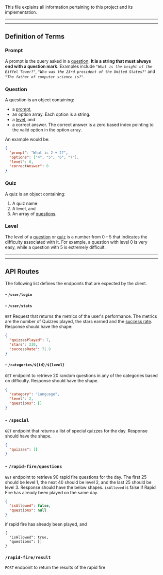 This file explains all information pertaining to this project and its implementation.

---
---
## Definition of Terms

### Prompt

A prompt is the query asked in a [question](#question). **It is a string that must always end with a question mark**. Examples include _`"What is the height of the Eiffel Tower?"`_, _`"Who was the 23rd president of the United States?"`_ and _`"The father of computer science is?"`_.

### Question

A question is an object containing:
- a [prompt](#prompt), 
- an option array. Each option is a string.
- a [level](#level), and
- a correct answer. The correct answer is a zero based index pointing to the valid option in the option array.

An example would be:

```json
{
  "prompt": "What is 2 + 2?",
  "options": ["4", "5", "6", "7"],
  "level": 0,
  "correctAnswer": 0
}
```

### Quiz
A quiz is an object containing:
1. A quiz name
2. A level, and
3. An array of [questions](#question).

### Level
The level of a [question](#question) or [quiz](#quiz) is a number from 0 - 5 that indicates the difficulty associated with it. For example, a question with level 0 is very easy, while a question with 5 is extremely difficult. 

---
---
## API Routes

The following list defines the endpoints that are expected by the client.

#### - `/user/login`

#### - `/user/stats`

`GET` Request that returns the metrics of the user's performance. The metrics are the number of Quizzes played, the stars earned and the [success rate](#success-rate). Response should have the shape:

```json
{
  "quizzesPlayed": 7,
  "stars": 230,
  "successRate": 72.9
}
```

#### - `/categories/${id}/${level}`

`GET` endpoint to retrieve 20 random questions in any of the categories based on difficulty. Response should have the shape. 
```json
{
  "category": "Language",
  "level": 2,
  "questions": []
}
```

### - `/special`
`GET` endpoint that returns a list of special quizzes for the day. Response should have the shape.
```json
{
  "quizzes": []
}
```

### - `/rapid-fire/questions`

`GET` endpoint to retrieve 90 rapid fire questions for the day. The first 25 should be level 1, the next 40 should be level 2, and the last 25 should be level 3. Response should have the below shapes.  `isAllowed` is false if Rapid Fire has already been played on the same day. 

```json
{
  "isAllowed": false, 
  "questions": null
}
```
if rapid fire has already been played, and 

```
{
  "isAllowed": true, 
  "questions": []
}
```


### `/rapid-fire/result`

`POST` endpoint to return the results of the rapid fire 







